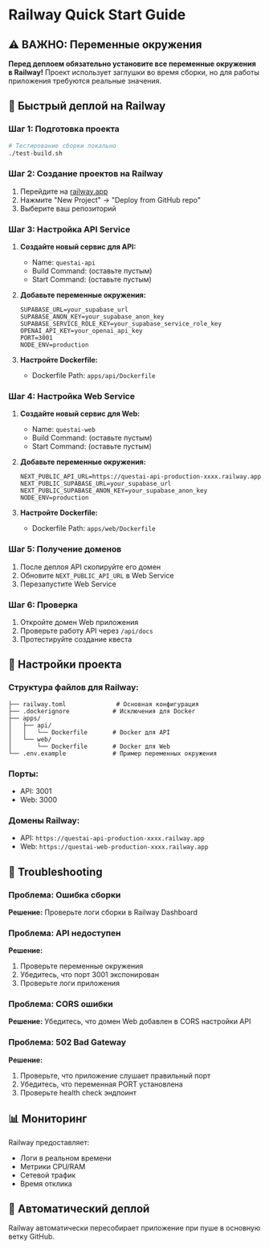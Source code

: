 # Railway Quick Start Guide

## ⚠️ ВАЖНО: Переменные окружения

**Перед деплоем обязательно установите все переменные окружения в Railway!**
Проект использует заглушки во время сборки, но для работы приложения требуются реальные значения.

## 🚀 Быстрый деплой на Railway

### Шаг 1: Подготовка проекта
```bash
# Тестирование сборки локально
./test-build.sh
```

### Шаг 2: Создание проектов на Railway

1. Перейдите на [railway.app](https://railway.app)
2. Нажмите "New Project" → "Deploy from GitHub repo"
3. Выберите ваш репозиторий

### Шаг 3: Настройка API Service

1. **Создайте новый сервис для API:**
   - Name: `questai-api`
   - Build Command: (оставьте пустым)
   - Start Command: (оставьте пустым)

2. **Добавьте переменные окружения:**
   ```env
   SUPABASE_URL=your_supabase_url
   SUPABASE_ANON_KEY=your_supabase_anon_key
   SUPABASE_SERVICE_ROLE_KEY=your_supabase_service_role_key
   OPENAI_API_KEY=your_openai_api_key
   PORT=3001
   NODE_ENV=production
   ```

3. **Настройте Dockerfile:**
   - Dockerfile Path: `apps/api/Dockerfile`

### Шаг 4: Настройка Web Service

1. **Создайте новый сервис для Web:**
   - Name: `questai-web`
   - Build Command: (оставьте пустым)
   - Start Command: (оставьте пустым)

2. **Добавьте переменные окружения:**
   ```env
   NEXT_PUBLIC_API_URL=https://questai-api-production-xxxx.railway.app
   NEXT_PUBLIC_SUPABASE_URL=your_supabase_url
   NEXT_PUBLIC_SUPABASE_ANON_KEY=your_supabase_anon_key
   NODE_ENV=production
   ```

3. **Настройте Dockerfile:**
   - Dockerfile Path: `apps/web/Dockerfile`

### Шаг 5: Получение доменов

1. После деплоя API скопируйте его домен
2. Обновите `NEXT_PUBLIC_API_URL` в Web Service
3. Перезапустите Web Service

### Шаг 6: Проверка

1. Откройте домен Web приложения
2. Проверьте работу API через `/api/docs`
3. Протестируйте создание квеста

## 🔧 Настройки проекта

### Структура файлов для Railway:
```
├── railway.toml              # Основная конфигурация
├── .dockerignore            # Исключения для Docker
├── apps/
│   ├── api/
│   │   └── Dockerfile       # Docker для API
│   └── web/
│       └── Dockerfile       # Docker для Web
└── .env.example             # Пример переменных окружения
```

### Порты:
- API: 3001
- Web: 3000

### Домены Railway:
- API: `https://questai-api-production-xxxx.railway.app`
- Web: `https://questai-web-production-xxxx.railway.app`

## 🐛 Troubleshooting

### Проблема: Ошибка сборки
**Решение:** Проверьте логи сборки в Railway Dashboard

### Проблема: API недоступен
**Решение:** 
1. Проверьте переменные окружения
2. Убедитесь, что порт 3001 экспонирован
3. Проверьте логи приложения

### Проблема: CORS ошибки
**Решение:** Убедитесь, что домен Web добавлен в CORS настройки API

### Проблема: 502 Bad Gateway
**Решение:** 
1. Проверьте, что приложение слушает правильный порт
2. Убедитесь, что переменная PORT установлена
3. Проверьте health check эндпоинт

## 📊 Мониторинг

Railway предоставляет:
- Логи в реальном времени
- Метрики CPU/RAM
- Сетевой трафик
- Время отклика

## 🔄 Автоматический деплой

Railway автоматически пересобирает приложение при пуше в основную ветку GitHub.
